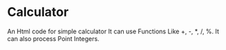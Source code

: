 # Calculator
An Html code for simple calculator
It can use Functions Like +, -, *, /, %.
It can also process Point Integers. 
